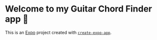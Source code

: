 # Welcome to my Guitar Chord Finder app 👋

This is an [Expo](https://expo.dev) project created with [`create-expo-app`](https://www.npmjs.com/package/create-expo-app).


